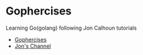 # Gophercises

Learning Go(golang) following Jon Calhoun tutorials
- [Gophercises](https://gophercises.com/)
- [Jon's Channel](https://www.youtube.com/channel/UC4dBqUCzhP0GQz2B-Bbtmig)
